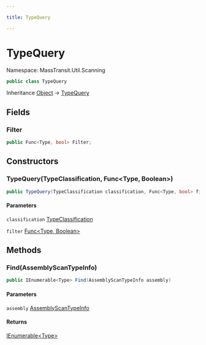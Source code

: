 ```yaml
---

title: TypeQuery

---
```


# TypeQuery

Namespace: MassTransit.Util.Scanning

```csharp
public class TypeQuery
```

Inheritance [Object](https://learn.microsoft.com/en-us/dotnet/api/system.object) → [TypeQuery](../masstransit-util-scanning/typequery)

## Fields

### **Filter**

```csharp
public Func<Type, bool> Filter;
```

## Constructors

### **TypeQuery(TypeClassification, Func\<Type, Boolean\>)**

```csharp
public TypeQuery(TypeClassification classification, Func<Type, bool> filter)
```

#### Parameters

`classification` [TypeClassification](../masstransit-util/typeclassification)<br/>

`filter` [Func\<Type, Boolean\>](https://learn.microsoft.com/en-us/dotnet/api/system.func-2)<br/>

## Methods

### **Find(AssemblyScanTypeInfo)**

```csharp
public IEnumerable<Type> Find(AssemblyScanTypeInfo assembly)
```

#### Parameters

`assembly` [AssemblyScanTypeInfo](../masstransit-util-scanning/assemblyscantypeinfo)<br/>

#### Returns

[IEnumerable\<Type\>](https://learn.microsoft.com/en-us/dotnet/api/system.collections.generic.ienumerable-1)<br/>
